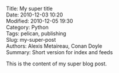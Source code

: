Title: My super title  
Date: 2010-12-03 10:20  
Modified: 2010-12-05 19:30  
Category: Python  
Tags: pelican, publishing  
Slug: my-super-post  
Authors: Alexis Metaireau, Conan Doyle  
Summary: Short version for index and feeds  

This is the content of my super blog post.
